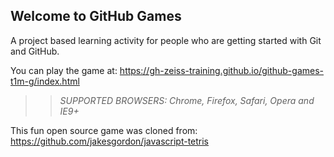 ## Welcome to GitHub Games

A project based learning activity for people who are getting started with Git and GitHub.

You can play the game at:  https://gh-zeiss-training.github.io/github-games-t1m-g/index.html

>> _*SUPPORTED BROWSERS*: Chrome, Firefox, Safari, Opera and IE9+_

This fun open source game was cloned from: https://github.com/jakesgordon/javascript-tetris
